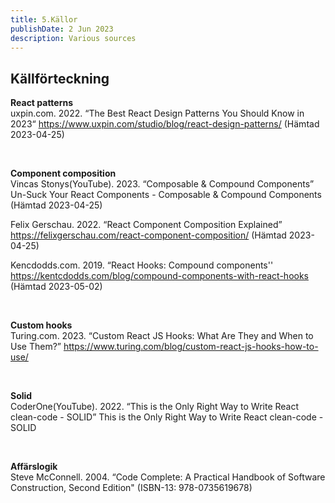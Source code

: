 ```yaml
---
title: 5.Källor
publishDate: 2 Jun 2023
description: Various sources
---
```


## Källförteckning

<div class="container">

**React patterns**
<br />
uxpin.com. 2022. “The Best React Design Patterns You Should Know in 2023“
https://www.uxpin.com/studio/blog/react-design-patterns/
(Hämtad 2023-04-25)

<br />

**Component composition**
<br />
Vincas Stonys(YouTube). 2023. “Composable & Compound Components”
Un-Suck Your React Components - Composable & Compound Components
(Hämtad 2023-04-25)

Felix Gerschau. 2022. “React Component Composition Explained”
https://felixgerschau.com/react-component-composition/
(Hämtad 2023-04-25)

Kencdodds.com. 2019. “React Hooks: Compound components''
https://kentcdodds.com/blog/compound-components-with-react-hooks
(Hämtad 2023-05-02)

<br />

**Custom hooks**
<br />
Turing.com. 2023. “Custom React JS Hooks: What Are They and When to Use Them?”
https://www.turing.com/blog/custom-react-js-hooks-how-to-use/

<br />

**Solid**
<br />
CoderOne(YouTube). 2022. “This is the Only Right Way to Write React clean-code - SOLID”
This is the Only Right Way to Write React clean-code - SOLID

<br />

**Affärslogik**
<br />
Steve McConnell. 2004. “Code Complete: A Practical Handbook of Software Construction, Second Edition" (ISBN-13: 978-0735619678)

<br />

  </div>

<style>
  .start {
    margin-top: 1em;
  }
  .abstract-image {
    float: right;
    margin: -1em 1em 2em 2em;
    max-width: 400px;
  }

  .abstract-image img {
    border-radius: 8px;
    margin-bottom: 1.5em;
  }

  @media (max-width: 1020px) {
    .abstract-image {
      float: none;
      margin: 0 auto 2em;
    }
  }
</style>
